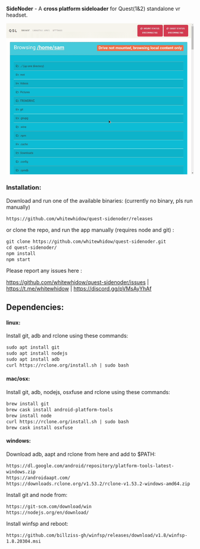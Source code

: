 **SideNoder** - A **cross platform sideloader** for Quest(1&2) standalone vr headset.

![screen](.github/screen.gif)
### Installation:
Download and run one of the available binaries: (currently no binary, pls run manually)
```
https://github.com/whitewhidow/quest-sidenoder/releases
```
or clone the repo, and run the app manually (requires node and git) :
```
git clone https://github.com/whitewhidow/quest-sidenoder.git
cd quest-sidenoder/
npm install
npm start
```
Please report any issues here :

https://github.com/whitewhidow/quest-sidenoder/issues | https://t.me/whitewhidow | https://discord.gg/pVMsAyYhAf

## Dependencies:



#### linux:
Install git, adb and rclone using these commands:
```
sudo apt install git
sudo apt install nodejs
sudo apt install adb
curl https://rclone.org/install.sh | sudo bash
```



#### mac/osx:
Install git, adb, nodejs, osxfuse and rclone using these commands:
```
brew install git
brew cask install android-platform-tools
brew install node
curl https://rclone.org/install.sh | sudo bash
brew cask install osxfuse
```




#### windows:
Download adb, aapt and rclone from here and add to $PATH:
```
https://dl.google.com/android/repository/platform-tools-latest-windows.zip
https://androidaapt.com/
https://downloads.rclone.org/v1.53.2/rclone-v1.53.2-windows-amd64.zip
```
Install git and node from:
```
https://git-scm.com/download/win
https://nodejs.org/en/download/
```
Install winfsp and reboot:
```
https://github.com/billziss-gh/winfsp/releases/download/v1.8/winfsp-1.8.20304.msi
```



<!--
https://stackoverflow.com/a/44272417/1501189
https://www.xda-developers.com/adb-fastboot-any-directory-windows-linux/

adb (install globally)
https://dl.google.com/android/repository/platform-tools-latest-windows.zip

rclone (install globally)
https://downloads.rclone.org/v1.53.2/rclone-v1.53.2-windows-386.zip
https://downloads.rclone.org/v1.53.2/rclone-v1.53.2-windows-amd64.zip

winfsp (reboot)
https://github.com/billziss-gh/winfsp/releases/download/v1.8/winfsp-1.8.20304.msi

-->
